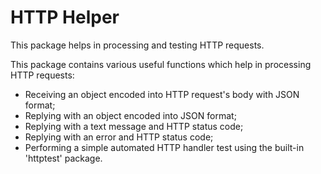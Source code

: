 # HTTP Helper

This package helps in processing and testing HTTP requests.

This package contains various useful functions which help in processing HTTP 
requests:
* Receiving an object encoded into HTTP request's body with JSON format;
* Replying with an object encoded into JSON format;
* Replying with a text message and HTTP status code;
* Replying with an error and HTTP status code;
* Performing a simple automated HTTP handler test using the built-in 'httptest' package.
